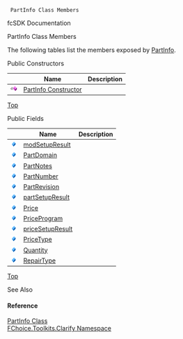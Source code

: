 ﻿     PartInfo Class Members                                                   

fcSDK Documentation

PartInfo Class Members

The following tables list the members exposed by [PartInfo](FChoice.Toolkits.Clarify~FChoice.Toolkits.Clarify.PartInfo.md).

Public Constructors

|   | Name | Description |
| --- | --- | --- |
| ![Public Constructor](dotnetimages/publicConstructor.png) | [PartInfo Constructor](FChoice.Toolkits.Clarify~FChoice.Toolkits.Clarify.PartInfo~_ctor.md) |   |

[Top](#top)

Public Fields

|   | Name | Description |
| --- | --- | --- |
| ![Public Field](dotnetimages/publicField.png) | [modSetupResult](FChoice.Toolkits.Clarify~FChoice.Toolkits.Clarify.PartInfo~modSetupResult.md) |   |
| ![Public Field](dotnetimages/publicField.png) | [PartDomain](FChoice.Toolkits.Clarify~FChoice.Toolkits.Clarify.PartInfo~PartDomain.md) |   |
| ![Public Field](dotnetimages/publicField.png) | [PartNotes](FChoice.Toolkits.Clarify~FChoice.Toolkits.Clarify.PartInfo~PartNotes.md) |   |
| ![Public Field](dotnetimages/publicField.png) | [PartNumber](FChoice.Toolkits.Clarify~FChoice.Toolkits.Clarify.PartInfo~PartNumber.md) |   |
| ![Public Field](dotnetimages/publicField.png) | [PartRevision](FChoice.Toolkits.Clarify~FChoice.Toolkits.Clarify.PartInfo~PartRevision.md) |   |
| ![Public Field](dotnetimages/publicField.png) | [partSetupResult](FChoice.Toolkits.Clarify~FChoice.Toolkits.Clarify.PartInfo~partSetupResult.md) |   |
| ![Public Field](dotnetimages/publicField.png) | [Price](FChoice.Toolkits.Clarify~FChoice.Toolkits.Clarify.PartInfo~Price.md) |   |
| ![Public Field](dotnetimages/publicField.png) | [PriceProgram](FChoice.Toolkits.Clarify~FChoice.Toolkits.Clarify.PartInfo~PriceProgram.md) |   |
| ![Public Field](dotnetimages/publicField.png) | [priceSetupResult](FChoice.Toolkits.Clarify~FChoice.Toolkits.Clarify.PartInfo~priceSetupResult.md) |   |
| ![Public Field](dotnetimages/publicField.png) | [PriceType](FChoice.Toolkits.Clarify~FChoice.Toolkits.Clarify.PartInfo~PriceType.md) |   |
| ![Public Field](dotnetimages/publicField.png) | [Quantity](FChoice.Toolkits.Clarify~FChoice.Toolkits.Clarify.PartInfo~Quantity.md) |   |
| ![Public Field](dotnetimages/publicField.png) | [RepairType](FChoice.Toolkits.Clarify~FChoice.Toolkits.Clarify.PartInfo~RepairType.md) |   |

[Top](#top)

See Also

#### Reference

[PartInfo Class](FChoice.Toolkits.Clarify~FChoice.Toolkits.Clarify.PartInfo.md)  
[FChoice.Toolkits.Clarify Namespace](FChoice.Toolkits.Clarify~FChoice.Toolkits.Clarify_namespace.md)